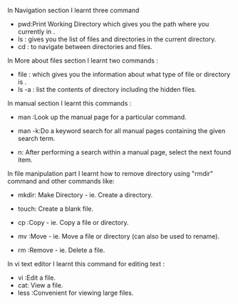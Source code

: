 
In Navigation section I learnt three command <br>
* pwd:Print Working Directory which gives you the path where you currently in .<br>
* ls : gives you the list of files and directories in the current directory.<br>
* cd : to navigate between directories and files.<br>

In More about files section I learnt two commands : <br>
* file : which gives you the information about what type of file or directory is .<br>
* ls -a : list the contents of directory including the hidden files.<br>

In manual section I learnt this commands : <br>
* man :Look up the manual page for a particular command.<br>
* man -k:Do a keyword search for all manual pages containing the given search term.<br>

* n: After performing a search within a manual page, select the next found item.<br>

 In file manipulation part I learnt how to remove directory using "rmdir" command and other commands like:<br>
* mkdir: Make Directory - ie. Create a directory.<br>

* touch: Create a blank file.<br>
* cp :Copy - ie. Copy a file or directory.<br>
* mv :Move - ie. Move a file or directory (can also be used to rename).<br>
* rm :Remove - ie. Delete a file.<br>

In vi text editor I learnt this command for editing text : <br>
* vi :Edit a file.<br>
* cat: View a file.<br>
* less :Convenient for viewing large files.<br>


